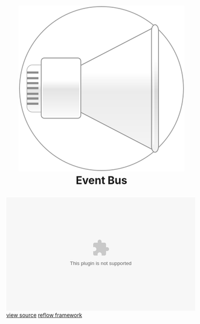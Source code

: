 <h1>
	<p align="center">
		<img src="images/eventbus.mono.svg"/>
		<br/>
		Event Bus
	</p>
</h1>

<div class="center">
	<embed src="swfs/event-bus.simple-view-to-view-event-wiring.swf" width="500" height="300"/>
	<div>
		<a href="http://github.com/iamssen/reflow.sample.event-bus.simple-view-to-view-event-wiring" target="_blank"
		   class="btn btn-default btn-xs"><i class="fa fa-code"></i> view source</a>
		<a href="http://github.com/iamssen/reflow" target="_blank" class="btn btn-default btn-xs"><i
				class="fa fa-code-fork"></i> reflow framework</a>
	</div>
</div>

